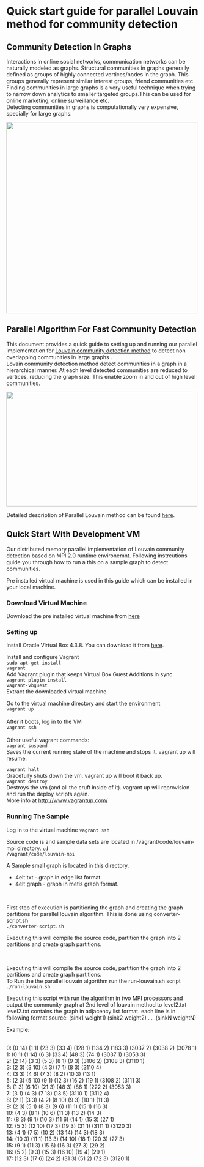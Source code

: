 <H1>Quick start guide for parallel Louvain method for community detection</H1>

<H2>Community Detection In Graphs</H2>
<p>
Interactions in online social networks, communication networks can be naturally modeled as graphs. Structural communities in graphs generally defined as groups of highly connected vertices/nodes in the graph. This groups generally represent similar interest groups, friend communities etc.  
<br>
Finding communities in large graphs is a very useful technique when trying to narrow down analytics to smaller targeted groups.This can be used for online marketing, online surveillance etc. 
<br>
Detecting communities in graphs is computationally very expensive, specially for large graphs.
</p>

<img src="http://farm8.staticflickr.com/7100/7046439385_b83413587a_b.jpg" height="500" width="500"/>

<H2>Parallel Algorithm For Fast Community Detection</H2>
<p>
This document provides a quick guide to setting up and running our parallel implementation for <a href="https://sites.google.com/site/findcommunities/">Louvain community detection method</a> to detect non overlapping communities in large graphs . 
<br>
Lovain community detection method detect communities in a graph in a hierarchical manner. At each level detected communities are reduced to vertices, reducing the graph size. This enable zoom in and out of high level communities. 
</p>

<img src="https://sites.google.com/site/findcommunities/pol.jpg" height="300" width="500"/>
<p>Detailed description of Parallel Louvain method can be found <a href="https://xd-web-proxy.data-tactics-corp.com/wiki/display/ANL/GoFFish+Subgraph+Oriented+Graph+Analytics+Experiments">here</a>.</p>

<H2>Quick Start With Development VM</H2>

Our distributed memory parallel implementation of Louvain community detection based on MPI 2.0 runtime environemnt. Following instrcutions guide you through how to run a this on a sample graph to detect communities.

Pre installed virtual machine is used in this guide which can be installed in your local machine. 

<H3>Download Virtual Machine</H3>
<p> Download the pre installed virtual machine from <a href="http://losangeles.usc.edu/usc-cloud/goffish/parallel-louvain-mpi.zip">here</a>
</p>

<H3>Setting up</H3>
<p>
Install Oracle Virtual Box 4.3.8. You can download it from <a href="https://www.virtualbox.org/wiki/Download_Old_Builds_4_3">here</a>.

Install and configure Vagrant<br>
<code>sudo apt-get install vagrant</code>
<br>
Add Vagrant plugin that keeps Virtual Box Guest Additions in sync.<br>
<code>vagrant plugin install vagrant-vbguest</code>
<br>
Extract the downloaded virtual machine<br>

Go to the virtual machine directory and start the environment<br>
<code>vagrant up</code><br>
<br>
After it boots, log in to the VM<br>
<code>vagrant ssh</code><br>
<br>
Other useful vagrant commands:<br>
<code>vagrant suspend</code><br>
Saves the current running state of the machine and stops it. vagrant up will resume.

<code>vagrant halt</code><br>
Gracefully shuts down the vm. vagrant up will boot it back up.
<br>
<code>vagrant destroy</code>
<br>
Destroys the vm (and all the cruft inside of it). vagrant up will reprovision and run the deploy scripts again.
<br>
More info at http://www.vagrantup.com/
</p>

<H3>Running The Sample</H3>
<p>
Log in to the virtual machine
<code>vagrant ssh</code><br>

Source code is and sample data sets are located in /vagrant/code/louvain-mpi directory.
<code>cd /vagrant/code/louvain-mpi</code><br>

A Sample small graph is located in this directory. <br>
<ul>
<li>4elt.txt - graph in edge list format.</li>
<li>4elt.graph - graph in metis graph format. </li>
</ul>
</p>

<br>
<p>
First step of execution is partitioning the graph and creating the graph partitions for parallel louvain algorithm. This is done using converter-script.sh <br> 
<code>./converter-script.sh</code><br>
</p><p>
Executing this will compile the source code, partition the graph into 2 partitions and create graph partitions.
</p>
<br>
<p>
Executing this will compile the source code, partition the graph into 2 partitions and create graph partitions.<br>
To Run the the parallel louvain algorithm run the run-louvain.sh script <br>
<code>./run-louvain.sh</code>
</p><p>
Executing this script with run the algorithm in two MPI processors and output the community graph at 2nd level of louvain method to level2.txt 
<br>
level2.txt contains the graph in adjacency list format.
each line is in following format
source: (sink1 weight1) (sink2 weight2) . . .(sinkN weightN)
<br>
</p><p>
Example:<br><br></p>

<p>
0: (0 14) (1 1) (23 3) (33 4) (128 1) (134 2) (183 3) (3037 2) (3038 2) (3078 1)<br>
1: (0 1) (1 14) (6 3) (33 4) (48 3) (74 1) (3037 1) (3053 3)<br>
2: (2 14) (3 3) (5 3) (8 1) (9 3) (3106 2) (3108 3) (3110 1)<br>
3: (2 3) (3 10) (4 3) (7 1) (8 3) (3110 4)<br>
4: (3 3) (4 6) (7 3) (8 2) (10 3) (13 1)<br>
5: (2 3) (5 10) (9 1) (12 3) (16 2) (19 1) (3108 2) (3111 3)<br>
6: (1 3) (6 10) (21 3) (48 3) (86 1) (222 2) (3053 3)<br>
7: (3 1) (4 3) (7 18) (13 5) (3110 1) (3112 4)<br>
8: (2 1) (3 3) (4 2) (8 10) (9 3) (10 1) (11 3)<br>
9: (2 3) (5 1) (8 3) (9 6) (11 1) (15 1) (16 3)<br>
10: (4 3) (8 1) (10 6) (11 3) (13 2) (14 3)<br>
11: (8 3) (9 1) (10 3) (11 6) (14 1) (15 3) (27 1)<br>
12: (5 3) (12 10) (17 3) (19 3) (31 1) (3111 1) (3120 3)<br>
13: (4 1) (7 5) (10 2) (13 14) (14 3) (18 3)<br>
14: (10 3) (11 1) (13 3) (14 10) (18 1) (20 3) (27 3)<br>
15: (9 1) (11 3) (15 6) (16 3) (27 3) (29 2)<br>
16: (5 2) (9 3) (15 3) (16 10) (19 4) (29 1)<br>
17: (12 3) (17 6) (24 2) (31 3) (51 2) (72 3) (3120 1)<br>
</p>

</p>

